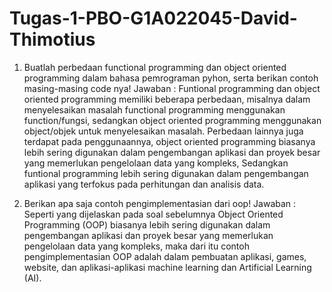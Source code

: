 # Tugas-1-PBO-G1A022045-David-Thimotius

1. Buatlah perbedaan functional programming dan object oriented programming dalam bahasa pemrograman pyhon, serta berikan contoh masing-masing code nya!
Jawaban :
Funtional programming dan object oriented programming memiliki beberapa perbedaan, misalnya dalam menyelesaikan masalah functional programming menggunakan function/fungsi, sedangkan object oriented programming menggunakan object/objek untuk menyelesaikan masalah. Perbedaan lainnya juga terdapat pada penggunaannya, object oriented programming biasanya lebih sering digunakan dalam pengembangan aplikasi dan proyek besar yang memerlukan pengelolaan data yang kompleks, Sedangkan funtional programming lebih sering digunakan dalam pengembangan aplikasi yang terfokus pada perhitungan dan analisis data.

2. Berikan apa saja contoh pengimplementasian dari oop!
Jawaban :
Seperti yang dijelaskan pada soal sebelumnya Object Oriented Programming (OOP) biasanya lebih sering digunakan dalam pengembangan aplikasi dan proyek besar yang memerlukan pengelolaan data yang kompleks, maka dari itu contoh pengimplementasian OOP adalah dalam pembuatan aplikasi, games, website, dan aplikasi-aplikasi machine learning dan Artificial Learning (AI).
